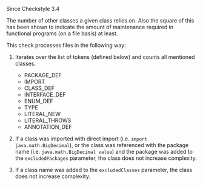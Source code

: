 Since Checkstyle 3.4

The number of other classes a given class relies on. Also the square of this has been shown to indicate the amount of maintenance required in functional programs (on a file basis) at least.

This check processes files in the following way:

1.  Iterates over the list of tokens (defined below) and counts all mentioned classes.
    
     *  PACKAGE\_DEF
     *  IMPORT
     *  CLASS\_DEF
     *  INTERFACE\_DEF
     *  ENUM\_DEF
     *  TYPE
     *  LITERAL\_NEW
     *   LITERAL\_THROWS 
     *   ANNOTATION\_DEF 
2.  If a class was imported with direct import (i.e. `import java.math.BigDecimal`), or the class was referenced with the package name (i.e. `java.math.BigDecimal value`) and the package was added to the `excludedPackages` parameter, the class does not increase complexity.
3.  If a class name was added to the `excludedClasses` parameter, the class does not increase complexity.